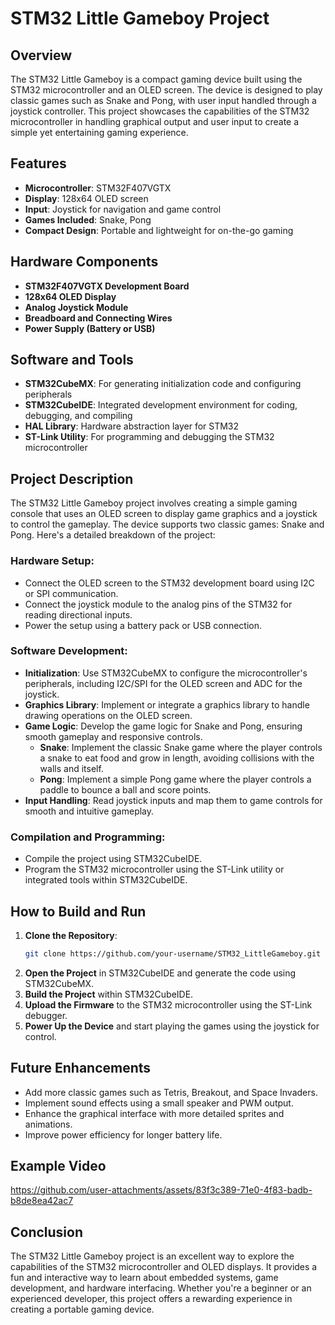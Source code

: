 
# STM32 Little Gameboy Project

## Overview
The STM32 Little Gameboy is a compact gaming device built using the STM32 microcontroller and an OLED screen. The device is designed to play classic games such as Snake and Pong, with user input handled through a joystick controller. This project showcases the capabilities of the STM32 microcontroller in handling graphical output and user input to create a simple yet entertaining gaming experience.

## Features
- **Microcontroller**: STM32F407VGTX
- **Display**: 128x64 OLED screen
- **Input**: Joystick for navigation and game control
- **Games Included**: Snake, Pong
- **Compact Design**: Portable and lightweight for on-the-go gaming

## Hardware Components
- **STM32F407VGTX Development Board**
- **128x64 OLED Display**
- **Analog Joystick Module**
- **Breadboard and Connecting Wires**
- **Power Supply (Battery or USB)**

## Software and Tools
- **STM32CubeMX**: For generating initialization code and configuring peripherals
- **STM32CubeIDE**: Integrated development environment for coding, debugging, and compiling
- **HAL Library**: Hardware abstraction layer for STM32
- **ST-Link Utility**: For programming and debugging the STM32 microcontroller

## Project Description
The STM32 Little Gameboy project involves creating a simple gaming console that uses an OLED screen to display game graphics and a joystick to control the gameplay. The device supports two classic games: Snake and Pong. Here's a detailed breakdown of the project:

### Hardware Setup:
- Connect the OLED screen to the STM32 development board using I2C or SPI communication.
- Connect the joystick module to the analog pins of the STM32 for reading directional inputs.
- Power the setup using a battery pack or USB connection.

### Software Development:
- **Initialization**: Use STM32CubeMX to configure the microcontroller's peripherals, including I2C/SPI for the OLED screen and ADC for the joystick.
- **Graphics Library**: Implement or integrate a graphics library to handle drawing operations on the OLED screen.
- **Game Logic**: Develop the game logic for Snake and Pong, ensuring smooth gameplay and responsive controls.
  - **Snake**: Implement the classic Snake game where the player controls a snake to eat food and grow in length, avoiding collisions with the walls and itself.
  - **Pong**: Implement a simple Pong game where the player controls a paddle to bounce a ball and score points.
- **Input Handling**: Read joystick inputs and map them to game controls for smooth and intuitive gameplay.

### Compilation and Programming:
- Compile the project using STM32CubeIDE.
- Program the STM32 microcontroller using the ST-Link utility or integrated tools within STM32CubeIDE.

## How to Build and Run
1. **Clone the Repository**:
   ```sh
   git clone https://github.com/your-username/STM32_LittleGameboy.git
   ```
2. **Open the Project** in STM32CubeIDE and generate the code using STM32CubeMX.
3. **Build the Project** within STM32CubeIDE.
4. **Upload the Firmware** to the STM32 microcontroller using the ST-Link debugger.
5. **Power Up the Device** and start playing the games using the joystick for control.

## Future Enhancements
- Add more classic games such as Tetris, Breakout, and Space Invaders.
- Implement sound effects using a small speaker and PWM output.
- Enhance the graphical interface with more detailed sprites and animations.
- Improve power efficiency for longer battery life.

## Example Video


https://github.com/user-attachments/assets/83f3c389-71e0-4f83-badb-b8de8ea42ac7



## Conclusion
The STM32 Little Gameboy project is an excellent way to explore the capabilities of the STM32 microcontroller and OLED displays. It provides a fun and interactive way to learn about embedded systems, game development, and hardware interfacing. Whether you're a beginner or an experienced developer, this project offers a rewarding experience in creating a portable gaming device.
